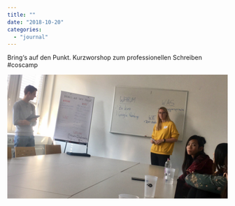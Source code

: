 ```yaml
---
title: ""
date: "2018-10-20"
categories: 
  - "journal"
---
```


Bring‘s auf den Punkt. Kurzworshop zum professionellen Schreiben #coscamp

![](images/2ec6fb73a4.jpg)
